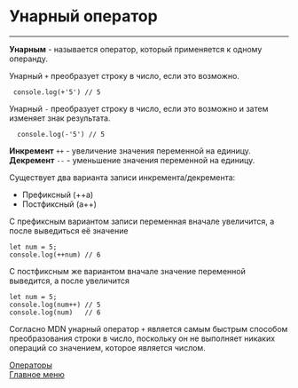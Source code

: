 # Унарный оператор
____
__Унарным__ - называется оператор, который применяется к одному операнду. 

Унарный `+` преобразует строку в число, если это возможно.
``` 
 console.log(+'5') // 5
```
Унарный `-` преобразует строку в число, если это возможно и затем изменяет знак результата.
```
  console.log(-'5') // 5
```
__Инкремент__ `++` - увеличение значения переменной на единицу.
__Декремент__ `--` - уменьшение значения переменной на единицу.

Существует два варианта записи инкремента/декремента:
* Префиксный (++a)
* Постфиксный (a++)

С префиксным вариантом записи переменная вначале увеличится, а после выведиться её значение
```
let num = 5;
console.log(++num) // 6
```

С постфиксным же вариантом вначале значение переменной выведится, а после увеличится

```
let num = 5;
console.log(num++) // 5
console.log(num)   // 6
```

Согласно MDN унарный оператор `+` является самым быстрым способом преобразования строки в число, поскольку он не выполняет никаких операций со значением, которое является числом.

[Операторы](operators.md)<br>
[Главное меню](../README.md)<br>